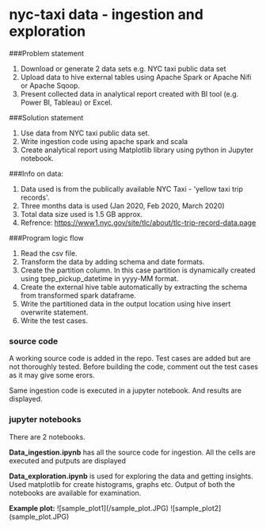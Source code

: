 
# nyc-taxi data - ingestion and exploration

###Problem statement
1. Download or generate 2 data sets e.g. NYC taxi public data set
2. Upload data to hive external tables using Apache Spark or Apache Nifi or Apache Sqoop.
3. Present collected data in analytical report created with BI tool (e.g. Power BI, Tableau) or Excel.

###Solution statement
1. Use data from NYC taxi public data set.
2. Write ingestion code using apache spark and scala
3. Create analytical report using Matplotlib library using python in Jupyter notebook.

###Info on data:
1. Data used is from the publically available NYC Taxi - 'yellow taxi trip records'.
2. Three months data is used (Jan 2020, Feb 2020, March 2020)
3. Total data size used is 1.5 GB approx.
4. Refrence: https://www1.nyc.gov/site/tlc/about/tlc-trip-record-data.page

###Program logic flow
1. Read the csv file.
2. Transform the data by adding schema and date formats.
3. Create the partition column. In this case partition is dynamically created using tpep_pickup_datetime in yyyy-MM format.
4. Create the external hive table automatically by extracting the schema from transformed spark dataframe.
5. Write the partitioned data in the output location using hive insert overwrite statement.
6. Write the test cases.


### source code
<p>A working source code is added in the repo. Test cases are added but are not thoroughly tested.
Before building the code, comment out the test cases as it may give some erors. </p>
<p>Same ingestion code is executed in a jupyter notebook. And results are displayed.</p>

### jupyter notebooks
<p>There are 2 notebooks.</p> 
<p><strong>Data_ingestion.ipynb</strong> has all the source code for ingestion. All the cells are executed and putputs are displayed</p>
<p><strong>Data_exploration.ipynb</strong> is used for exploring the data and getting insights. Used matplotlib for create histograms, graphs etc. Output of both the notebooks are available for examination.</p>
<p><strong>Example plot:</strong>
![sample_plot1](/sample_plot.JPG)
![sample_plot2](sample_plot.JPG)    
</p>   


    
